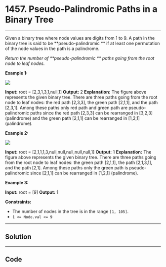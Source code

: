# 1457. Pseudo-Palindromic Paths in a Binary Tree

---

Given a binary tree where node values are digits from 1 to 9. A path in the binary tree is said to be **pseudo-palindromic ** if at least one permutation of the node values in the path is a palindrome.

_Return the number of **pseudo-palindromic ** paths going from the root node to leaf nodes._

 

**Example 1:**

![](https://assets.leetcode.com/uploads/2020/05/06/palindromic_paths_1.png)


**Input:** root = [2,3,1,3,1,null,1]
**Output:** 2 
**Explanation:** The figure above represents the given binary tree. There are three paths going from the root node to leaf nodes: the red path [2,3,3], the green path [2,1,1], and the path [2,3,1]. Among these paths only red path and green path are pseudo-palindromic paths since the red path [2,3,3] can be rearranged in [3,2,3] (palindrome) and the green path [2,1,1] can be rearranged in [1,2,1] (palindrome).


**Example 2:**

**![](https://assets.leetcode.com/uploads/2020/05/07/palindromic_paths_2.png)**


**Input:** root = [2,1,1,1,3,null,null,null,null,null,1]
**Output:** 1 
**Explanation:** The figure above represents the given binary tree. There are three paths going from the root node to leaf nodes: the green path [2,1,1], the path [2,1,3,1], and the path [2,1]. Among these paths only the green path is pseudo-palindromic since [2,1,1] can be rearranged in [1,2,1] (palindrome).


**Example 3:**


**Input:** root = [9]
**Output:** 1


 

**Constraints:**

  * The number of nodes in the tree is in the range `[1, 105]`.
  * `1 <= Node.val <= 9`

---

## Solution



---

## Code
```python


```